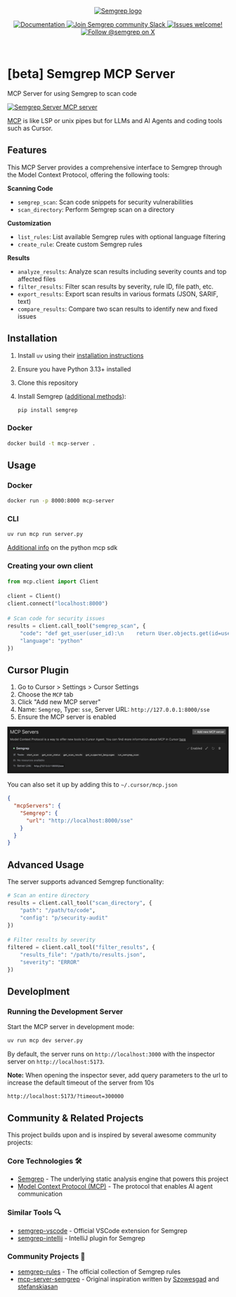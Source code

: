 <p align="center">
  <a href="https://semgrep.dev">
    <picture>
      <source media="(prefers-color-scheme: light)" srcset="images/semgrep-logo-light.svg">
      <source media="(prefers-color-scheme: dark)" srcset="images/semgrep-logo-dark.svg">
      <img src="https://raw.githubusercontent.com/semgrep/mcp-server/main/images/semgrep-logo-light.svg" height="100" alt="Semgrep logo"/>
    </picture>
  </a>
</p>
<p align="center">
  <a href="https://semgrep.dev/docs/">
      <img src="https://img.shields.io/badge/docs-semgrep.dev-purple?style=flat-square" alt="Documentation" />
  </a>
  <a href="https://go.semgrep.dev/slack">
    <img src="https://img.shields.io/badge/slack-3.5k%20members-green?style=flat-square" alt="Join Semgrep community Slack" />
  </a>
  <a href="https://github.com/semgrep/mcp-server/issues/new/choose">
    <img src="https://img.shields.io/badge/issues-welcome-green?style=flat-square" alt="Issues welcome!" />
  </a>

  <a href="https://x.com/intent/follow?screen_name=semgrep">
    <img src="https://img.shields.io/twitter/follow/semgrep" alt="Follow @semgrep on X" />
  </a>
</p>
</br>

# [beta] Semgrep MCP Server

MCP Server for using Semgrep to scan code

<a href="https://glama.ai/mcp/servers/4iqti5mgde">
  <img width="380" height="200" src="https://glama.ai/mcp/servers/4iqti5mgde/badge" alt="Semgrep Server MCP server" />
</a>

[MCP](https://modelcontextprotocol.io/) is like LSP or unix pipes but for LLMs and AI Agents and coding tools such as Cursor.

## Features

This MCP Server provides a comprehensive interface to Semgrep through the Model Context Protocol, offering the following tools:

**Scanning Code**
- `semgrep_scan`: Scan code snippets for security vulnerabilities
- `scan_directory`: Perform Semgrep scan on a directory

**Customization**
- `list_rules`: List available Semgrep rules with optional language filtering
- `create_rule`: Create custom Semgrep rules

**Results**
- `analyze_results`: Analyze scan results including severity counts and top affected files
- `filter_results`: Filter scan results by severity, rule ID, file path, etc.
- `export_results`: Export scan results in various formats (JSON, SARIF, text)
- `compare_results`: Compare two scan results to identify new and fixed issues

## Installation

1. Install `uv` using their [installation instructions](https://docs.astral.sh/uv/getting-started/installation/)
1. Ensure you have Python 3.13+ installed
2. Clone this repository
3. Install Semgrep ([additional methods](https://semgrep.dev/docs/getting-started/quickstart)):

   ```bash
   pip install semgrep
   ```

### Docker

```bash
docker build -t mcp-server .
```

## Usage

### Docker

```bash
docker run -p 8000:8000 mcp-server
```

### CLI
```bash
uv run mcp run server.py
```

[Additional info](https://github.com/modelcontextprotocol/python-sdk) on the python mcp sdk

### Creating your own client

```python
from mcp.client import Client

client = Client()
client.connect("localhost:8000")

# Scan code for security issues
results = client.call_tool("semgrep_scan", {
    "code": "def get_user(user_id):\n    return User.objects.get(id=user_id)",
    "language": "python"
})
```



## Cursor Plugin

1. Go to Cursor > Settings > Cursor Settings
2. Choose the `MCP` tab
3. Click "Add new MCP server"
4. Name: `Semgrep`, Type: `sse`, Server URL: `http://127.0.0.1:8000/sse`
5. Ensure the MCP server is enabled

![cursor MCP settings](/images/cursor.png)

You can also set it up by adding this to `~/.cursor/mcp.json`

```json
{
  "mcpServers": {
    "Semgrep": {
      "url": "http://localhost:8000/sse"
    }
  }
}
```


## Advanced Usage

The server supports advanced Semgrep functionality:

```python
# Scan an entire directory
results = client.call_tool("scan_directory", {
    "path": "/path/to/code",
    "config": "p/security-audit"
})

# Filter results by severity
filtered = client.call_tool("filter_results", {
    "results_file": "/path/to/results.json",
    "severity": "ERROR"
})
```

## Developlment

### Running the Development Server

Start the MCP server in development mode:
```bash
uv run mcp dev server.py
```

By default, the server runs on `http://localhost:3000` with the inspector server on `http://localhost:5173`.

**Note:** When opening the inspector sever, add query parameters to the url to increase the default timeout of the server from 10s
```
http://localhost:5173/?timeout=300000
```

## Community & Related Projects

This project builds upon and is inspired by several awesome community projects:

### Core Technologies 🛠️
- [Semgrep](https://github.com/semgrep/semgrep) - The underlying static analysis engine that powers this project
- [Model Context Protocol (MCP)](https://modelcontextprotocol.io/) - The protocol that enables AI agent communication

### Similar Tools 🔍
- [semgrep-vscode](https://github.com/semgrep/semgrep-vscode) - Official VSCode extension for Semgrep
- [semgrep-intellij](https://github.com/semgrep/semgrep-intellij) - IntelliJ plugin for Semgrep

### Community Projects 🌟
- [semgrep-rules](https://github.com/semgrep/semgrep-rules) - The official collection of Semgrep rules
- [mcp-server-semgrep](https://github.com/Szowesgad/mcp-server-semgrep) - Original inspiration written by [Szowesgad](https://github.com/Szowesgad) and [stefanskiasan](https://github.com/stefanskiasan)